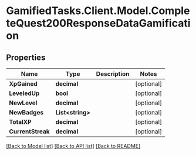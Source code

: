 # GamifiedTasks.Client.Model.CompleteQuest200ResponseDataGamification

## Properties

Name | Type | Description | Notes
------------ | ------------- | ------------- | -------------
**XpGained** | **decimal** |  | [optional] 
**LeveledUp** | **bool** |  | [optional] 
**NewLevel** | **decimal** |  | [optional] 
**NewBadges** | **List&lt;string&gt;** |  | [optional] 
**TotalXP** | **decimal** |  | [optional] 
**CurrentStreak** | **decimal** |  | [optional] 

[[Back to Model list]](../../README.md#documentation-for-models) [[Back to API list]](../../README.md#documentation-for-api-endpoints) [[Back to README]](../../README.md)

